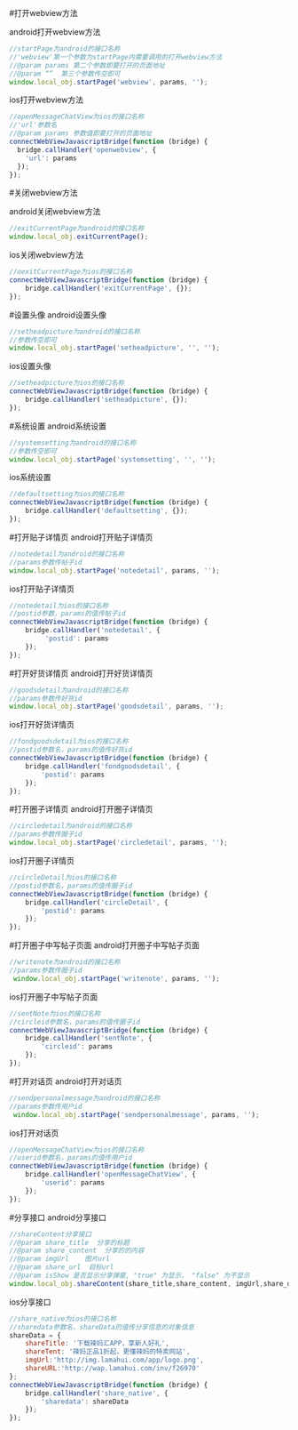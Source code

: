 #打开webview方法

android打开webview方法
```js
//startPage为android的接口名称
//'webview'第一个参数为startPage内需要调用的打开webview方法
//@param params 第二个参数即要打开的页面地址
//@param “”  第三个参数传空即可
window.local_obj.startPage('webview', params, '');
```
ios打开webview方法
```js
//openMessageChatView为ios的接口名称
//'url'参数名
//@param params 参数值即要打开的页面地址
connectWebViewJavascriptBridge(function (bridge) {
  bridge.callHandler('openwebview', {
    'url': params
  });
});
```
#关闭webview方法

android关闭webview方法
```js
//exitCurrentPage为android的接口名称
window.local_obj.exitCurrentPage();
```
ios关闭webview方法
```js
//oexitCurrentPage为ios的接口名称
connectWebViewJavascriptBridge(function (bridge) {
    bridge.callHandler('exitCurrentPage', {});
});
```
#设置头像
android设置头像
```js
//setheadpicture为android的接口名称
//参数传空即可
window.local_obj.startPage('setheadpicture', '', '');
```
ios设置头像
```js
//setheadpicture为ios的接口名称
connectWebViewJavascriptBridge(function (bridge) {
    bridge.callHandler('setheadpicture', {});
});
```
#系统设置
android系统设置
```js
//systemsetting为android的接口名称
//参数传空即可
window.local_obj.startPage('systemsetting', '', '');
```
ios系统设置
```js
//defaultsetting为ios的接口名称
connectWebViewJavascriptBridge(function (bridge) {
    bridge.callHandler('defaultsetting', {});
});
```
#打开贴子详情页
android打开贴子详情页
```js
//notedetail为android的接口名称
//params参数传帖子id
window.local_obj.startPage('notedetail', params, '');
```
ios打开贴子详情页
```js
//notedetail为ios的接口名称
//postid参数，params的值传帖子id
connectWebViewJavascriptBridge(function (bridge) {
    bridge.callHandler('notedetail', {
         'postid': params
    });
});
```
#打开好货详情页
android打开好货详情页
```js
//goodsdetail为android的接口名称
//params参数传好货id
window.local_obj.startPage('goodsdetail', params, '');
```
ios打开好货详情页
```js
//fondgoodsdetail为ios的接口名称
//postid参数名，params的值传好货id
connectWebViewJavascriptBridge(function (bridge) {
    bridge.callHandler('fondgoodsdetail', {
        'postid': params
    });
});
```
#打开圈子详情页
android打开圈子详情页
```js
//circledetail为android的接口名称
//params参数传圈子id
window.local_obj.startPage('circledetail', params, '');
```
ios打开圈子详情页
```js
//circleDetail为ios的接口名称
//postid参数名，params的值传圈子id
connectWebViewJavascriptBridge(function (bridge) {
    bridge.callHandler('circleDetail', {
        'postid': params
    });
});
```
#打开圈子中写帖子页面
android打开圈子中写帖子页面
```js
//writenote为android的接口名称
//params参数传圈子id
 window.local_obj.startPage('writenote', params, '');
```
ios打开圈子中写帖子页面
```js
//sentNote为ios的接口名称
//circleid参数名，params的值传圈子id
connectWebViewJavascriptBridge(function (bridge) {
    bridge.callHandler('sentNote', {
        'circleid': params
    });
});
```
#打开对话页
android打开对话页
```js
//sendpersonalmessage为android的接口名称
//params参数传用户id
 window.local_obj.startPage('sendpersonalmessage', params, '');
```
ios打开对话页
```js
//openMessageChatView为ios的接口名称
//userid参数名，params的值传用户id
connectWebViewJavascriptBridge(function (bridge) {
    bridge.callHandler('openMessageChatView', {
        'userid': params
    });
});
```
#分享接口
android分享接口
```js
//shareContent分享接口
//@param share_title  分享的标题
//@param share_content  分享的的内容
//@param imgUrl    图片url
//@param share_url  目标url
//@param isShow 是否显示分享弹窗, "true" 为显示， "false" 为不显示
window.local_obj.shareContent(share_title,share_content, imgUrl,share_url, isShow);
```
ios分享接口
```js
//share_native为ios的接口名称
//sharedata参数名，shareData的值传分享信息的对象信息
shareData = {
    shareTitle: '下载辣妈汇APP，享新人好礼',
    shareTent: '辣妈正品1折起，更懂辣妈的特卖网站',
    imgUrl:'http://img.lamahui.com/app/logo.png',
    shareURL:'http://wap.lamahui.com/inv/f26970'
};
connectWebViewJavascriptBridge(function (bridge) {
    bridge.callHandler('share_native', {
        'sharedata': shareData
    });
});
```
